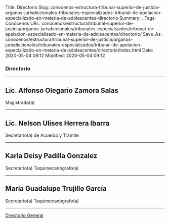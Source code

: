 Title: Directorio
Slug: conocenos-estructura-tribunal-superior-de-justicia-organos-jurisdiccionales-tribunales-especializados-tribunal-de-apelacion-especializado-en-materia-de-adolescentes-directorio
Summary: .
Tags: Conócenos
URL: conocenos/estructura/tribunal-superior-de-justicia/organos-jurisdiccionales/tribunales-especializados/tribunal-de-apelacion-especializado-en-materia-de-adolescentes/directorio/
Save_As: conocenos/estructura/tribunal-superior-de-justicia/organos-jurisdiccionales/tribunales-especializados/tribunal-de-apelacion-especializado-en-materia-de-adolescentes/directorio/index.html
Date: 2020-05-04 09:12
Modified: 2020-05-04 09:12



### Directorio


---

## Lic. Alfonso Olegario Zamora Salas

Magistrado(a)

---

## Lic. Nelson Ulises Herrera Ibarra

Secretario(a) de Acuerdo y Trámite

---

## Karla Deisy Padilla Gonzalez 

Secretario(a) Taquimecanógrafo(a)

---

## María Guadalupe Trujillo García

Secretario(a) Taquimecanógrafo(a)


---

[Directorio General](https://www.pjecz.gob.mx/transparencia/articulo-21/f03-directorio/)






